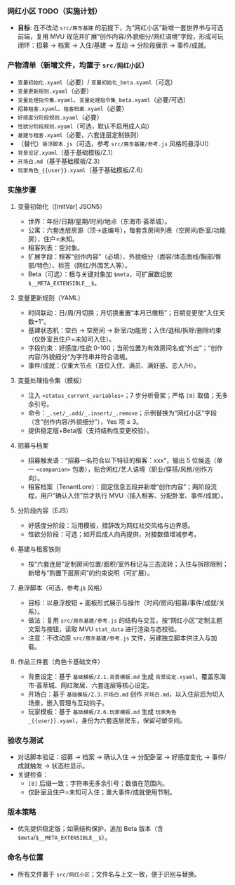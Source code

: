 ### 网红小区 TODO（实施计划）

- **目标**: 在不改动 `src/房东基建` 的前提下，为“网红小区”新增一套世界书与可选前端，复用 MVU 规范并扩展“创作内容/外貌细分/网红语境”字段，形成可玩闭环：招募 → 档案 → 入住/基建 → 互动 → 分阶段展示 → 事件/成就。

### 产物清单（新增文件，均置于 `src/网红小区`）

- `变量初始化.xyaml`（必要）/ `变量初始化_beta.xyaml`（可选）
- `变量更新规则.xyaml`（必要）
- `变量处理指令集.xyaml`、`变量处理指令集_beta.xyaml`（必要/可选）
- `招募租客.xyaml`、`租客档案.xyaml`（必要）
- `好感度分阶段规则.xyaml`（必要）
- `性欲分阶段规则.xyaml`（可选，默认不启用成人向）
- `基建与租客.xyaml`（必要，六套连层定制铁则）
- （替代）`悬浮脚本.js`（可选，参考 `src/房东基建/参考.js` 风格的悬浮UI）
- `背景设定.xyaml`（基于基础模板/Z.1）
- `开场白.md`（基于基础模板/Z.3）
- `玩家角色_{{user}}.xyaml`（基于基础模板/Z.6）

### 实施步骤

1. 变量初始化（[InitVar] JSON5）
   - 世界：年份/日期/星期/时间/地点（东海市·荟萃城）。
   - 公寓：六套连层房源（顶→底编号），每套含房间列表（空房间/卧室/功能房），住户=未知。
   - 租客列表：空对象。
   - 扩展字段：租客“创作内容”（必填）、外貌细分（面容/体态曲线/胸部/臀部/特色）、标签（网红/外围艺人等）。
   - Beta（可选）：根与关键对象加 `$meta`，可扩展数组放 `$__META_EXTENSIBLE__$`。

2. 变量更新规则（YAML）
   - 时间联动：日/周/月切换；月切换重置“本月已缴租”；日期变更使“入住天数+1”。
   - 基建状态机：空白 → 空房间 → 卧室/功能房；入住/退租/拆除/删除约束（仅卧室且住户=未知可入住）。
   - 字段约束：好感度/性欲 0-100；当前位置为有效房间名或“外出”；“创作内容/外貌细分”为字符串并符合语境。
   - 事件/成就：仅重大节点（首位入住、满员、满好感、恋人/H）。

3. 变量处理指令集（模板）
   - 注入 `<status_current_variables>`；7 步分析骨架；严格 `[0]` 取值；无多余引号。
   - 命令：`_.set/_.add/_.insert/_.remove`；示例替换为“网红小区”字段（含“创作内容/外貌细分”），Yes 项 ≤ 3。
   - 提供稳定版+Beta版（支持结构性变更校验）。

4. 招募与档案
   - 招募触发语：“招募一名符合以下特征的租客：xxx”，输出 5 位候选（单一 `<companion>` 包裹），贴合网红/艺人语境（职业/穿搭/风格/创作方向）。
   - 租客档案（TenantLore）：固定信息五段并新增“创作内容”；两阶段流程，用户“确认入住”后才执行 MVU（插入租客、分配卧室、事件/成就）。

5. 分阶段内容（EJS）
   - 好感度分阶段：沿用模板，措辞改为网红社交风格与边界感。
   - 性欲分阶段：可选；如开启成人向再提供，对接数值增减参考。

6. 基建与租客铁则
   - 按“六套连层”定制房间位置/面积/室外标记与三态流转；入住与拆除限制；新增与“购置下层房间”的约束说明（可扩展）。

7. 悬浮脚本（可选，参考.js 风格）
   - 目标：以悬浮按钮 + 面板形式展示与操作（时间/房间/招募/事件/成就/关系）。
   - 做法：复用 `src/房东基建/参考.js` 的结构与交互，按“网红小区”定制主题文案与按钮，读取 MVU `stat_data` 进行渲染与态校验。
   - 注意：不改动原 `src/房东基建/参考.js` 文件，另建独立脚本供注入与加载。

8. 作品三件套（角色卡基础文件）
   - 背景设定：基于 `基础模板/Z.1.背景模板.md` 生成 `背景设定.xyaml`，覆盖东海市·荟萃城、网红聚居、六套连层等核心设定。
   - 开场白：基于 `基础模板/Z.3.开场白.md` 创作 `开场白.md`，以入住前后为切入场景，嵌入管理与互动钩子。
   - 玩家模板：基于 `基础模板/Z.6.玩家模板.md` 生成 `玩家角色_{{user}}.xyaml`，身份为六套连层房东，保留可塑空间。

### 验收与测试

- 对话脚本验证：招募 → 档案 → 确认入住 → 分配卧室 → 好感度变化 → 事件/成就触发 → 状态栏显示。
- 关键检查：
  - `[0]` 后缀一致；字符串无多余引号；数值在范围内。
  - 仅卧室且住户=未知可入住；重大事件/成就使用节制。

### 版本策略

- 优先提供稳定版；如需结构保护，追加 Beta 版本（含 `$meta`/`$__META_EXTENSIBLE__$`）。

### 命名与位置

- 所有文件置于 `src/网红小区`；文件名与上文一致，便于识别与替换。
